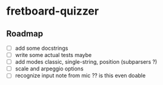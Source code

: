 # fretboard-quizzer

## Roadmap

- [ ] add some docstrings
- [ ] write some actual tests maybe
- [ ] add modes classic, single-string, position (subparsers ?)
- [ ] scale and arpeggio options
- [ ] recognize input note from mic ?? is this even doable

